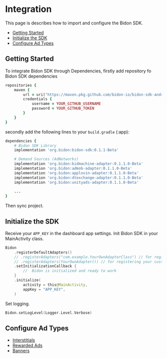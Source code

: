 # Integration

This page is describes how to import and configure the Bidon SDK. 

- [Getting Started](#getting-started) 
- [Initialize the SDK](#initialize-the-sdk)
- [Configure Ad Types](#configure-ad-types)
  
## Getting Started 

To integrate Bidon SDK through Dependencies, firstly add repository fo Bidon SDK dependencies
```ruby
repositories {
    maven {
        url = uri("https://maven.pkg.github.com/bidon-io/bidon-sdk-android")
        credentials {
            username = YOUR_GITHUB_USERNAME
            password = YOUR_GITHUB_TOKEN
        }
    }
}        
```

secondly add the following lines to your `build.gradle` (:app):

``` ruby
dependencies {
    # Bidon SDK Library
    implementation 'org.bidon:bidon-sdk:0.1.1-Beta'

    # Demand Sources (AdNetworks)
    implementation 'org.bidon:bidmachine-adapter:0.1.1.0-Beta'
    implementation 'org.bidon:admob-adapter:0.1.1.0-Beta'
    implementation 'org.bidon:applovin-adapter:0.1.1.0-Beta'
    implementation 'org.bidon:dtexchange-adapter:0.1.1.0-Beta'
    implementation 'org.bidon:unityads-adapter:0.1.1.0-Beta'
    
    ... 
}

```
Then sync project.


## Initialize the SDK

Receive your `APP_KEY` in the dashboard app settings. Init Bidon SDK in your MainActivity class.

```kotlin
Bidon
    .registerDefaultAdapters()
    // .registerAdapters("com.example.YourOwnAdapterClass") // for registering your custom Adapter (AdNetwork) by class name
    // .registerAdapters(YourOwnAdapter()) // for registering your custom Adapter (AdNetwork) by instance. Instance should be initialized and ready to work
    .setInitializationCallback {
        //  Bidon is initialized and ready to work
    }
    .initialize(
        activity = this@MainActivity,
        appKey = "APP_KEY",
    )
```

Set logging.
```kotlin
Bidon.setLogLevel(Logger.Level.Verbose)
```

## Configure Ad Types

- [Interstitials](ad-formats/interstitial.md)
- [Rewarded Ads](ad-formats/rewarded.md)
- [Banners](ad-formats/banner.md)
